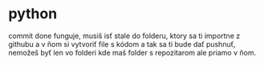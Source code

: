 # python 
commit done funguje, musiš isť stale do folderu, ktory sa ti importne z githubu a v ňom si vytvoriť file s kódom a tak sa ti bude dať pushnuť, nemožeš byť len vo folderi kde maš folder s repozitarom ale priamo v ňom.
